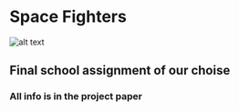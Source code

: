# Space Fighters
![alt text](https://github.com/vasetrendafilov/space-fighters/blob/header.jpg?raw=true)
## Final school assignment of our choise 
### All info is in the project paper
